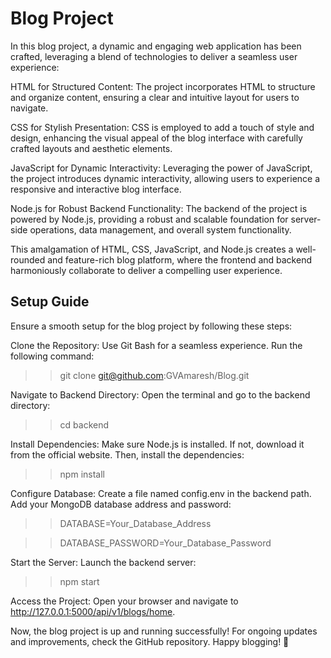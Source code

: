 # Blog Project 

In this blog project, a dynamic and engaging web application has been crafted, leveraging a blend of technologies to deliver a seamless user experience:

HTML for Structured Content:
The project incorporates HTML to structure and organize content, ensuring a clear and intuitive layout for users to navigate.

CSS for Stylish Presentation:
CSS is employed to add a touch of style and design, enhancing the visual appeal of the blog interface with carefully crafted layouts and aesthetic elements.

JavaScript for Dynamic Interactivity:
Leveraging the power of JavaScript, the project introduces dynamic interactivity, allowing users to experience a responsive and interactive blog interface.

Node.js for Robust Backend Functionality:
The backend of the project is powered by Node.js, providing a robust and scalable foundation for server-side operations, data management, and overall system functionality.

This amalgamation of HTML, CSS, JavaScript, and Node.js creates a well-rounded and feature-rich blog platform, where the frontend and backend harmoniously collaborate to deliver a compelling user experience.

## Setup Guide
Ensure a smooth setup for the blog project by following these steps:

Clone the Repository:
Use Git Bash for a seamless experience. Run the following command:
>> git clone git@github.com:GVAmaresh/Blog.git

Navigate to Backend Directory:
Open the terminal and go to the backend directory:
>> cd backend

Install Dependencies:
Make sure Node.js is installed. If not, download it from the official website. Then, install the dependencies:
>> npm install

Configure Database:
Create a file named config.env in the backend path. Add your MongoDB database address and password:
>> DATABASE=Your_Database_Address

>> DATABASE_PASSWORD=Your_Database_Password

Start the Server:
Launch the backend server:
>> npm start

Access the Project:
Open your browser and navigate to http://127.0.0.1:5000/api/v1/blogs/home.

Now, the blog project is up and running successfully! For ongoing updates and improvements, check the GitHub repository. Happy blogging! 🚀
